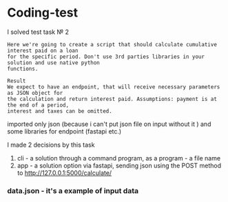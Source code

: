 # Coding-test
I solved test task № 2
~~~
Here we're going to create a script that should calculate cumulative interest paid on a loan
for the specific period. Don't use 3rd parties libraries in your solution and use native python
functions.

Result
We expect to have an endpoint, that will receive necessary parameters as JSON object for
the calculation and return interest paid. Assumptions: payment is at the end of a period,
interest and taxes can be omitted.
~~~ 
imported only json (because i can't put json file on input without it ) and some libraries for endpoint (fastapi etc.)

I made 2 decisions by this task
1) cli - a solution through a command program, as a program - a file name
2) app - a solution option via fastapi, sending json using the POST method to http://127.0.0.1:5000/calculate/

### data.json - it's a example of input data 
